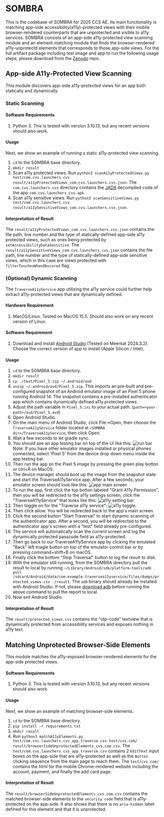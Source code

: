 # SOMBRA

This is the codebase of SOMBRA for 2025 CCS AE. Its main functionality is matching app-side accessibility(a11y)-protected views with their mobile browser-rendered counterparts that are unprotected and visible to a11y services.
SOMBRA consists of an app-side a11y-protected view scanning module and an element matching module that finds the browser-rendered a11y-unprotectd elements that corresponds to those app-side views. For the full artifact package including test image and app to run the following usage steps, please download from the [Zenodo](https://zenodo.org/records/15725744) repo.

## App-side A11y-Protected View Scanning
This module discovers app-side a11y-protected views for an app both statically and dynamically.

### Static Scanning

#### Software Requirements
1. Python 3. This is tested with version 3.10.13, but any recent versions should also work.

#### Usage
Next, we show an example of running a static a11y-protected view scanning.

1. `cd` to the SOMBRA base directory.
2. `mkdir result`
3. Scan a11y protected views. Run `python3 scanA11yProtectedViews.py test/com.cvs.launchers.cvs result/a11yProtectedViews_com.cvs.launchers.cvs.json`. The `com.cvs.launchers.cvs` directory contains the [JADX](https://github.com/skylot/jadx) decompiled code of the app `com.cvs.launchers.cvs.apk`.
4. Scan a11y sensitive views. Run `python3 scanSensitiveViews.py test/com.cvs.launchers.cvs result/a11ySensitiveViews_com.cvs.launchers.cvs.json`.

#### Interpretation of Result
The `result/a11yProtectedViews_com.cvs.launchers.cvs.json` contains the file path, line number and the type of statically-defined app-side a11y protected views, such as ones being protected by `setAccessibilityDataSensitive`.
The `result/a11ySensitiveViews_com.cvs.launchers.cvs.json` contains the file path, line number and the type of statically-defined app-side sensitive views, which in this case are views protected with `filterTouchesWhenObscured` flag.

### (Optional) Dynamic Scanning
The `TraverseA11yService` app utilizing the a11y service could further help extract a11y-protected views that are dynamically defined.

#### Hardware Requirement
1. MacOS/Linux. Tested on MacOS 15.5. Should also work on any recent version of Linux.

#### Software Requirement
1. Download and install [Android Studio](https://developer.android.com/studio?gad_campaignid=21831783525&gbraid=0AAAAAC-IOZkrbRNAmCAvWmjcp5fLeh09A) (Tested on Meerkat 2024.3.2). Choose the correct version of app to install (Apple Silicon / Intel). 

#### Usage
1. `cd` to the SOMBRA base directory.
2. `mkdir result`
3. `cp ./test/Pixel_5.zip ~/.android/avd`
4. `unzip ~/.android/avd/Pixel_5.zip`. This imports an pre-built and pre-configured snapshot of an Android emulator image of an Pixel 5 phone running Android 14. The snapshot contains a pre-installed authenticator app which contains dynamically defined a11y protected views.
5. Adjust the path variable in `Pixel_5.ini` to your actual path. (`path=<your-path>/avd/Pixel_5.avd`)
6. Open Android Studio.
7. On the main menu of Android Studio, click File->Open, then choose the `TraverseA11yService` folder located at `<SOMBRA dir>/TraverseA11yService`, then click Open.
8. Wait a few seconds to let gradle sync.
9. You should see an app testing bar on top of the UI like this: ![run bar](README_images/runBar.png) Note: If you have other emulator images installed or physical phones connected, select 'Pixel 5' from the device drop down menu inside the app testing bar.
10. Then run the app on the Pixel 5 image by pressing the green play botton or ctrl+R on MacOS.
11. The device manager should boot up the image from the snapshot state and start the TraverseA11yService app. After a few seconds, your emulator screen should look like this: ![app main screen](README_images/appMain.png)
12. To run the app, first click the top botton labeled "Grant A11y Permission", then you will be redirected to the a11y settings screen, click the "TraverseA11yService" that looks like this: ![a11y setting bar](README_images/a11ySettingBar.png)
13. Then toggle on for the "Traverse a11y service": ![a11y toggle](README_images/a11ySettingToggle.png).
14. Then click allow. You will be redirected back to the app's main screen.
15. Click the second button "Start Traversal" to start dynamic scanning of the authenticator app. After a second, you will be redirected to the authenticator app's screen with a "test" field already pre-configured.
16. The service will automatically scan the current screen and log the dynamically protected passcode field as a11y-protected.
17. Then go back to our TraverseA11yService app by clicking the emulated "Back" left triagle button on top of the emulator control bar or by pressing command+shift+B on macOS.
18. Finally click the bottom "Stop Traversal" button to log the result to disk.
19. With the emulator still running, from the SOMBRA directory pull the result to local by running `~/Library/Android/sdk/platform-tools/adb pull /sdcard/Android/data/com.example.traversea11yservice/files/dumps/protected_views.csv ./result`. The `adb` binary should already be installed with Android Studio. If not, please [download adb](https://developer.android.com/tools/adb) before running the above command to pull the report to local.
20. Now exit Android Studio.

#### Interpretation of Result
The `result/protected_views.csv` contains the "otp-code" textview that is dynamically protected from accessibility services and exposes nothing in a11y text.

## Matching Unprotected Browser-Side Elements
This module matches the a11y-exposed browser-rendered elements for the app-side protected views.

#### Software Requirements
1. Python 3. This is tested with version 3.10.13, but any recent versions should also work.

#### Usage
Next, we show an example of matching browser-side elements.
1. `cd` to the SOMBRA base directory.
2. `pip install -r requirements.txt`
3. `mkdir result`
4. Run `python3 matchA11yElements.py test/com.cvs.launchers.cvs_app_traverse.csv test/cvs.com/ result/browserSideUnprotectedElements_cvs.com.csv`. The `test/com.cvs.launchers.cvs_app_traverse.csv` contains 2 `EditText` input boxes on the app-side that are a11y-protected as well as the `Button` clicking sequence from the main page to reach them. The `test/cvs.com/` contains the html for the mobile Chrome-rendered website including the account, payment, and finally the add card page.

#### Interpretation of Result
The `result/browserSideUnprotectedElements_cvs.com.csv` contains the matched browser-side elements to the `security code` field that is a11y-protected on the app-side. It also shows that there is no `aria-hidden` label defined for this element and that it is unprotected.